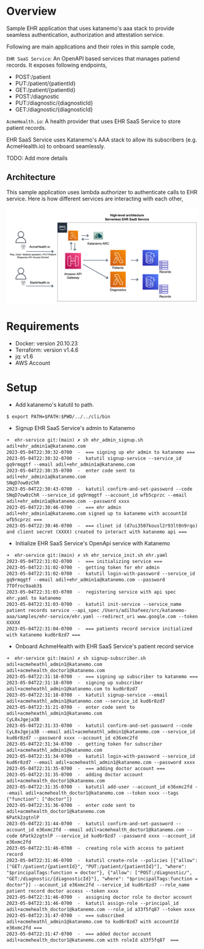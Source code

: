 # Overview
Sample EHR application that uses katanemo's aaa stack to provide seamless authentication, authorization and attestation service.

Following are main applications and their roles in this sample code,

`EHR SaaS Service`: An OpenAPI based services that manages patiend records. It exposes following endpoints,

- POST:/patient
- PUT:/patient/{patientId}
- GET:/patient/{patientId}
- POST:/diagnostic
- PUT:/diagnostic/{diagnosticId}
- GET:/diagnostic/{diagnosticId}

`AcmeHealth.io`: A health provider that uses EHR SaaS Service to store patient records.

EHR SaaS Service uses Katanemo's AAA stack to allow its subscribers (e.g. AcmeHealth.io) to onboard seamlessly.

TODO: Add more details

## Architecture

This sample application uses lambda authorizer to authenticate calls to EHR service. Here is how different services are interacting with each other,



<img src="https://github.com/katanemo/katanemo-aaa/blob/main/samples/ehr-service/saas_arch.png?raw=true" width="800">


# Requirements

- Docker: version 20.10.23
- Terraform: version v1.4.6
- jq: v1.6
- AWS Account

# Setup

- Add katanemo's katutil to path.
```
$ export PATH=$PATH:$PWD/../../cli/bin
```

- Signup EHR SaaS Service's admin to Katanemo
```
➜  ehr-service git:(main) ✗ sh ehr_admin_signup.sh adil+ehr_admin1a@katanemo.com
2023-05-04T22:30:32-0700  -  === signing up ehr admin to katanemo ===
2023-05-04T22:30:32-0700  -  katutil signup-service --service_id gq9rmqgtf --email adil+ehr_admin1a@katanemo.com
2023-05-04T22:30:35-0700  -  enter code sent to adil+ehr_admin1a@katanemo.com
SNqD7ow0zChR
2023-05-04T22:30:43-0700  -  katutil confirm-and-set-password --code SNqD7ow0zChR --service_id gq9rmqgtf --account_id wfb5cprzc --email adil+ehr_admin1a@katanemo.com --password xxxx
2023-05-04T22:30:46-0700  -  === ehr admin adil+ehr_admin1a@katanemo.com signed up to katanemo with accountId wfb5cprzc ===
2023-05-04T22:30:46-0700  -  === clinet id (d7ui3507kousl2r93lt0n9rqo) and client secret (XXXX) created to interact with katanemo api ===
```

- Initialize EHR SaaS Service's OpenApi service with Katanemo

```
➜  ehr-service git:(main) ✗ sh ehr_service_init.sh ehr.yaml
2023-05-04T22:31:02-0700  -  === initializing service ===
2023-05-04T22:31:02-0700  -  getting token for ehr admin
2023-05-04T22:31:02-0700  -  katutil login-with-password --service_id gq9rmqgtf --email adil+ehr_admin1a@katanemo.com --password 7TOfroc9aab3$
2023-05-04T22:31:03-0700  -  registering service with api spec ehr.yaml to katanemo
2023-05-04T22:31:03-0700  -  katutil init-service --service_name patient records service --api_spec /Users/adilhafeez/src/katanemo-aaa/samples/ehr-service/ehr.yaml --redirect_uri www.google.com --token XXXXX
2023-05-04T22:31:04-0700  -  === patients record service initialized with katanemo kud6r8zd7 ===
```

- Onboard AchmeHealth with EHR SaaS Service's patient record service

```
➜  ehr-service git:(main) ✗ sh signup-subscriber.sh adil+acmeheathl_admin1@katanemo.com adil+acmehealth_doctor1@katanemo.com
2023-05-04T22:31:18-0700  -  === signing up subscriber to katanemo ===
2023-05-04T22:31:18-0700  -  signing up subscriber adil+acmeheathl_admin1@katanemo.com to kud6r8zd7
2023-05-04T22:31:18-0700  -  katutil signup-service --email adil+acmeheathl_admin1@katanemo.com --service_id kud6r8zd7
2023-05-04T22:31:21-0700  -  enter code sent to adil+acmeheathl_admin1@katanemo.com
CyL8xJgeja3B
2023-05-04T22:31:33-0700  -  katutil confirm-and-set-password --code CyL8xJgeja3B --email adil+acmeheathl_admin1@katanemo.com --service_id kud6r8zd7 --password xxxx --account_id e36xmc2fd
2023-05-04T22:31:34-0700  -  getting token for subscriber adil+acmeheathl_admin1@katanemo.com
2023-05-04T22:31:34-0700  -  katutil login-with-password --service_id kud6r8zd7 --email adil+acmeheathl_admin1@katanemo.com --password xxxx
2023-05-04T22:31:35-0700  -  === adding doctor account ===
2023-05-04T22:31:35-0700  -  adding doctor account adil+acmehealth_doctor1@katanemo.com
2023-05-04T22:31:35-0700  -  katutil add-user --account_id e36xmc2fd --email adil+acmehealth_doctor1@katanemo.com --token xxxx --tags {"function": ["doctor"]}
2023-05-04T22:31:36-0700  -  enter code sent to adil+acmehealth_doctor1@katanemo.com
6Patk2zgtnlP
2023-05-04T22:31:44-0700  -  katutil confirm-and-set-password --account_id e36xmc2fd --email adil+acmehealth_doctor1@katanemo.com --code 6Patk2zgtnlP --service_id kud6r8zd7 --password xxxx --account_id e36xmc2fd
2023-05-04T22:31:46-0700  -  creating role with access to patient record
2023-05-04T22:31:46-0700  -  katutil create-role --policies [{"allow": ["GET:/patient/{patientId}", "PUT:/patient/{patientId}"], "where": "$principalTags:function = doctor"}, {"allow": ["POST:/diagnostic/", "GET:/diagnostic/{diagnosticId}"], "where": "$principalTags:function = doctor"}] --account_id e36xmc2fd --service_id kud6r8zd7 --role_name patient record doctor access --token xxxx
2023-05-04T22:31:46-0700  -  assigning doctor role to doctor account
2023-05-04T22:31:46-0700  -  katutil assign-role --principal_id adil+acmehealth_doctor1@katanemo.com --role_id a33f5fq87 --token xxxx
2023-05-04T22:31:47-0700  -  === subscribed adil+acmeheathl_admin1@katanemo.com to kud6r8zd7 with accountId e36xmc2fd ===
2023-05-04T22:31:47-0700  -  === added doctor account adil+acmehealth_doctor1@katanemo.com with roleId a33f5fq87  ===
```

